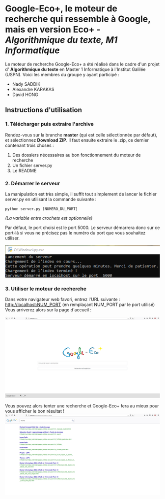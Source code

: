# Google-Eco+, le moteur de recherche qui ressemble à Google, mais en version Eco+  - *Algorithmique du texte, M1 Informatique*
Le moteur de recherche Google-Eco+ a été réalisé dans le cadre d'un projet d' **Algorithmique du texte** en Master 1 Informatique à l'Institut Galilée (USPN). Voici les membres du groupe y ayant participé :

 - Nady SADDIK
 - Alexandre KARAKAS
 - David HONG

## Instructions d'utilisation
### 1. Télécharger puis extraire l'archive
Rendez-vous sur la branche **master** (qui est celle sélectionnée par défaut), et sélectionnez **Download ZIP**.
Il faut ensuite extraire le .zip, ce dernier contenant trois choses :
 1. Des dossiers nécessaires au bon fonctionnement du moteur de recherche
 2. Un fichier server.py
 3. Le README

### 2. Démarrer le serveur
La manipulation est très simple, il suffit tout simplement de lancer le fichier server.py en utilisant la commande suivante :

    python server.py [NUMERO_DU_PORT]

*(La variable entre crochets est optionnelle)*

Par défaut, le port choisi est le port 5000. Le serveur démarrera donc sur ce port-là si vous ne précisez pas le numéro du port que vous souhaitez utiliser.

![Démarrage du serveur](./img/readme1.png)

### 3. Utiliser le moteur de recherche
 Dans votre navigateur web favori, entrez l'URL suivante : [http://localhost:NUM_PORT](http://localhost:5000) (en remplaçant NUM_PORT par le port utilisé)
Vous arriverez alors sur la page d'accueil :

![Page d'accueil de Google-Eco+](./img/readme2.png)

Vous pouvez alors tenter une recherche et Google-Eco+ fera au mieux pour vous afficher le bon résultat !
![Exemple de recherche](./img/readme3.png)
